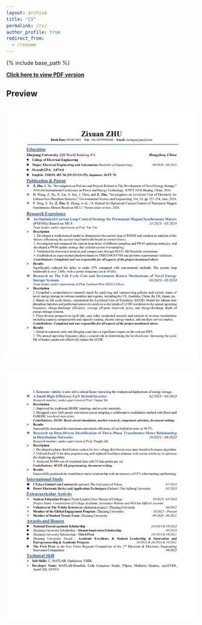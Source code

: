 ```yaml
---
layout: archive
title: "CV"
permalink: /cv/
author_profile: true
redirect_from:
  - /resume
---
```


{% include base_path %}

[**Click here to view PDF version**](https://ZhuZixuan0809.github.io/files/CV-Zhu-Zixuan.pdf)

## Preview
<br/><img src='/images/CV-Zhu-Zixuan_page-0001.jpg'>

<br/><img src='/images/CV-Zhu-Zixuan_page-0002.jpg'>
